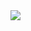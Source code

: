 <a href="https://github-readme-stats.vercel.app/api?username=empdo&show_icons=true&count_private=true">
  <img align="center" src="https://github-readme-stats.vercel.app/api?username=empdo&show_icons=true&count_private=true" />
</a>
